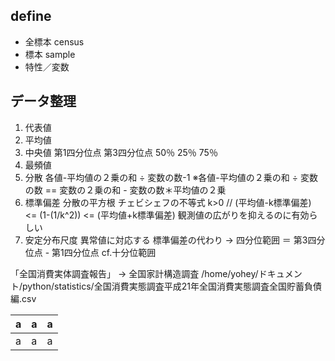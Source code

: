 ## define
  - 全標本 census
  - 標本 sample
  - 特性／変数

## データ整理
1. 代表値
  1. 平均値
  1. 中央値 第1四分位点 第3四分位点 50％ 25％ 75％
  1. 最頻値
2. 分散  各値-平均値の２乗の和 ÷ 変数の数-1
※各値-平均値の２乗の和 ÷ 変数の数 == 変数の２乗の和 - 変数の数＊平均値の２乗
3. 標準偏差 分散の平方根
  チェビシェフの不等式  k>0 // (平均値-k標準偏差) <= (1-(1/k^2)) <= (平均値+k標準偏差) 観測値の広がりを抑えるのに有効らしい
4. 安定分布尺度  異常値に対応する
  標準偏差の代わり → 四分位範囲 ＝ 第3四分位点 - 第1四分位点 cf.十分位範囲

「全国消費実体調査報告」 → 全国家計構造調査
/home/yohey/ドキュメント/python/statistics/全国消費実態調査平成21年全国消費実態調査全国貯蓄負債編.csv

|a |a |a |
|-|-|-|
|a |a |a |
